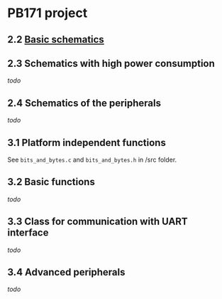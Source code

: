 # PB171 project

## 2.2 [Basic schematics](doc/basic-schematics.md)
## 2.3 Schematics with high power consumption
_todo_
## 2.4 Schematics of the peripherals
_todo_

## 3.1 Platform independent functions
See `bits_and_bytes.c` and `bits_and_bytes.h` in /src folder.
## 3.2 Basic functions
_todo_
## 3.3 Class for communication with UART interface
_todo_
## 3.4 Advanced peripherals
_todo_
